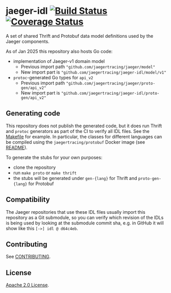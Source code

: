 # jaeger-idl [![Build Status][ci-img]][ci] [![Coverage Status][cov-img]][cov]

A set of shared Thrift and Protobuf data model definitions used by the Jaeger components.

As of Jan 2025 this repository also hosts Go code:
  * implementation of Jaeger-v1 domain model
    * Previous import path `"github.com/jaegertracing/jaeger/model"`
    * New import part is `"github.com/jaegertracing/jaeger-idl/model/v1"`
  * `protoc`-generated Go types for `api_v2`
    * Previous import path `"github.com/jaegertracing/jaeger/proto-gen/api_v2"`
    * New import part is `"github.com/jaegertracing/jaeger-idl/proto-gen/api_v2"`

## Generating code

This repository does not publish the generated code, but it does run Thrift and `protoc` generators as part of the CI to verify all IDL files. See the [Makefile](./Makefile) for example. In particular, the classes for different languages can be compiled using the `jaegertracing/protobuf` Docker image (see [README](https://github.com/jaegertracing/docker-protobuf/blob/master/README.md)).

To generate the stubs for your own purposes:
  * clone the repository
  * run `make proto` or `make thrift`
  * the stubs will be generated under `gen-{lang}` for Thrift and `proto-gen-{lang}` for Protobuf


## Compatibility

The Jaeger repositories that use these IDL files usually import this repository as a Git submodule, so you can verify which revision of the IDLs is being used by looking at the submodule commit sha, e.g. in GitHub it will show like this `[->] idl @ d64c4eb`.

## Contributing

See [CONTRIBUTING](./CONTRIBUTING.md).

## License
  
[Apache 2.0 License](./LICENSE).


[ci-img]: https://github.com/jaegertracing/jaeger-idl/actions/workflows/ci-unit-tests.yml/badge.svg
[ci]: https://github.com/jaegertracing/jaeger-idl/actions/workflows/ci-unit-tests.yml
[cov-img]: https://codecov.io/gh/jaegertracing/jaeger-idl/branch/main/graph/badge.svg
[cov]: https://codecov.io/gh/jaegertracing/jaeger-idl/branch/main/
